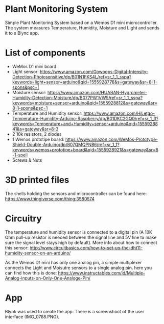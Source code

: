 # Plant Monitoring System

Simple Plant Monitoring System based on a Wemos D1 mini microcontroller. The system measures Temperature, Humidity, Moisture and Light and sends it to a Blync app.

# List of components

- WeMos D1 mini board
- Light sensor: https://www.amazon.com/Gowoops-Digital-Intensity-Detection-Photosensitive/dp/B01N1FKS4L/ref=sr_1_1_sspa?keywords=light+sensor+arduino&qid=1555928778&s=gateway&sr=8-1-spons&psc=1
- Moisture sensor: https://www.amazon.com/HUABAN-Hygrometer-Humidity-Detection-Moisture/dp/B077PW1VW5/ref=sr_1_1_sspa?keywords=moisture+sensor+arduino&qid=1555928812&s=gateway&sr=8-1-spons&psc=1
- Temperature and Humidity sensor: https://www.amazon.com/HiLetgo-Temperature-Humidity-Arduino-Raspberry/dp/B01DKC2GQ0/ref=sr_1_3?keywords=Temperature+and+Humidity+sensor+arduino&qid=1555928841&s=gateway&sr=8-3
- 2 10k resistors, 2 diodes
- 1 Wemos prototipe board: https://www.amazon.com/WeMos-Prototype-Shield-Double-Arduino/dp/B07QMQPNB6/ref=sr_1_1?keywords=wemos+prototipe+board&qid=1555928921&s=gateway&sr=8-1-spell
- Screws & Nuts

# 3D printed files

The shells holding the sensors and microcontroller can be found here: https://www.thingiverse.com/thing:3580574

# Circuitry

The temperature and humidity sensor is connected to a digital pin (A 10K Ohm pull-up resistor is needed between the signal line and 5V line to make sure the signal level stays high by default). More info about how to connect this sensor: http://www.circuitbasics.com/how-to-set-up-the-dht11-humidity-sensor-on-an-arduino/

As the Wemos D1 mini has only one analog pin, a simple multiplexer connects the Light and Moisutre sensors to a single analog pin. here you can find how this is done: https://www.instructables.com/id/Multiple-Analog-Inputs-on-Only-One-Analoge-Pin/

# App

Blynk was used to create the app. There is a screenshoot of the user interface (IMG_0788.PNG). 

